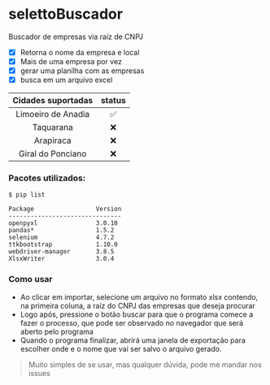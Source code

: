 # selettoBuscador
Buscador de empresas via raíz de CNPJ

- [x] Retorna o nome da empresa e local
- [x] Mais de uma empresa por vez
- [x] gerar uma planílha com as empresas
- [x] busca em um arquivo excel

| Cidades suportadas |       status       |
|:------------------:|:------------------:|
| Limoeiro de Anadia | :white_check_mark: |
|     Taquarana      |        :x:         |
|     Arapiraca      |        :x:         |
| Giral do Ponciano  |        :x:         |

### Pacotes utilizados:
```
$ pip list

Package                 Version
-------------------------------
openpyxl                3.0.10
pandas*                 1.5.2
selenium                4.7.2
ttkbootstrap            1.10.0
webdriver-manager       3.8.5
XlsxWriter              3.0.4
```

### Como usar

- Ao clicar em importar, selecione um arquivo no formato xlsx contendo, na primeira coluna, a raíz do CNPJ das empresas que deseja procurar
- Logo após, pressione o botão buscar para que o programa comece a fazer o processo, que pode ser observado no navegador que será aberto pelo programa
- Quando o programa finalizar, abrirá uma janela de exportação para escolher onde e o nome que vai ser salvo o arquivo gerado.

>Muito simples de se usar, mas qualquer dúvida, pode me mandar nos issues